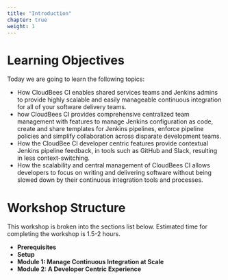 ```yaml
---
title: "Introduction"
chapter: true
weight: 1
---
```


# Learning Objectives
Today we are going to learn the following topics:

- How CloudBees CI enables shared services teams and Jenkins admins to provide highly scalable and easily manageable continuous integration for all of your software delivery teams. 
- how CloudBees CI provides comprehensive centralized team management with features to manage Jenkins configuration as code, create and share templates for Jenkins pipelines, enforce pipeline policies and simplify collaboration across disparate development teams.
- How the CloudBee CI developer centric features provide contextual Jenkins pipeline feedback, in tools such as GitHub and Slack, resulting in less context-switching. 
- How the scalability and central management of CloudBees CI allows developers to focus on writing and delivering software without being slowed down by their continuous integration tools and processes.

# Workshop Structure

This workshop is broken into the sections list below.  Estimated time for completing the workshop is 1.5-2 hours.

- **Prerequisites** 
- **Setup** 
- **Module 1: Manage Continuous Integration at Scale**
- **Module 2: A Developer Centric Experience**